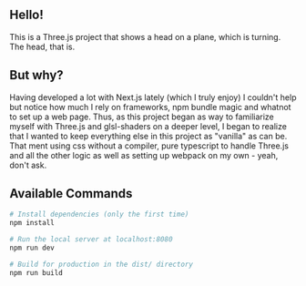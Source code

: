 ## Hello!

This is a Three.js project that shows a head on a plane, which is turning. The head, that is.

## But why?

Having developed a lot with Next.js lately (which I truly enjoy) I couldn't help but notice how much I rely on frameworks, npm bundle magic and whatnot to set up a web page. Thus, as this project began as way to familiarize myself with Three.js and glsl-shaders on a deeper level, I began to realize that I wanted to keep everything else in this project as "vanilla" as can be. That ment using css without a compiler, pure typescript to handle Three.js and all the other logic as well as setting up webpack on my own - yeah, don't ask.

## Available Commands

```bash
# Install dependencies (only the first time)
npm install

# Run the local server at localhost:8080
npm run dev

# Build for production in the dist/ directory
npm run build
```
